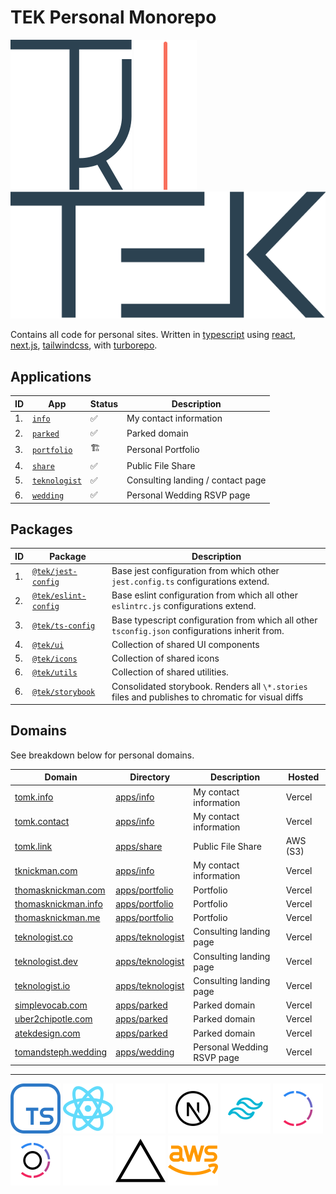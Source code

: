 # TEK Personal Monorepo

[![thomasknickman](./assets/thomasknickman.svg)](https://www.tomk.info?ref=github_readme)
![thomasknickman](./assets/divider.svg)
[![teknologist](./assets/teknologist.svg)](https://www.teknologist.co?ref=github_readme)

Contains all code for personal sites.
Written in [typescript](https://www.typescriptlang.org) using [react](https://reactjs.org), [next.js](https://nextjs.org), [tailwindcss](https://tailwindcss.com), with [turborepo](https://turborepo.org).

## Applications

| ID  | App                               | Status | Description                       |
| --- | --------------------------------- | ------ | --------------------------------- |
| 1.  | [`info`](apps/info)               | ✅     | My contact information            |
| 2.  | [`parked`](apps/parked)           | ✅     | Parked domain                     |
| 3.  | [`portfolio`](apps/portfolio)     | 🏗      | Personal Portfolio                |
| 4.  | [`share`](apps/share)             | ✅     | Public File Share                 |
| 5.  | [`teknologist`](apps/teknologist) | ✅     | Consulting landing / contact page |
| 6.  | [`wedding`](apps/wedding)         | ✅     | Personal Wedding RSVP page        |

## Packages

| ID  | Package                                        | Description                                                                                        |
| --- | ---------------------------------------------- | -------------------------------------------------------------------------------------------------- |
| 1.  | [`@tek/jest-config`](packages/jest-config)     | Base jest configuration from which other `jest.config.ts` configurations extend.                   |
| 2.  | [`@tek/eslint-config`](packages/eslint-config) | Base eslint configuration from which all other `eslintrc.js` configurations extend.                |
| 3.  | [`@tek/ts-config`](packages/ts-config)         | Base typescript configuration from which all other `tsconfig.json` configurations inherit from.    |
| 4.  | [`@tek/ui`](packages/ui)                       | Collection of shared UI components                                                                 |
| 5.  | [`@tek/icons`](packages/icons)                 | Collection of shared icons                                                                         |
| 6.  | [`@tek/utils`](packages/utils)                 | Collection of shared utilities.                                                                    |
| 6.  | [`@tek/storybook`](packages/storybook)         | Consolidated storybook. Renders all `\*.stories` files and publishes to chromatic for visual diffs |

## Domains

See breakdown below for personal domains.

| Domain                                                 | Directory                            | Description                | Hosted   |
| ------------------------------------------------------ | ------------------------------------ | -------------------------- | -------- |
| [tomk.info](https://www.tomk.info)                     | [apps/info](apps/info)               | My contact information     | Vercel   |
| [tomk.contact](https://www.tomk.contact)               | [apps/info](apps/info)               | My contact information     | Vercel   |
| [tomk.link](https://www.tomk.link)                     | [apps/share](apps/share)             | Public File Share          | AWS (S3) |
| [tknickman.com](https://www.tknickman.com)             | [apps/info](apps/info)               | My contact information     | Vercel   |
| [thomasknickman.com](https://www.thomasknickman.com)   | [apps/portfolio](apps/portfolio)     | Portfolio                  | Vercel   |
| [thomasknickman.info](https://www.thomasknickman.info) | [apps/portfolio](apps/portfolio)     | Portfolio                  | Vercel   |
| [thomasknickman.me](https://www.thomasknickman.me)     | [apps/portfolio](apps/portfolio)     | Portfolio                  | Vercel   |
| [teknologist.co](https://www.teknologist.co)           | [apps/teknologist](apps/teknologist) | Consulting landing page    | Vercel   |
| [teknologist.dev](https://www.teknologist.dev)         | [apps/teknologist](apps/teknologist) | Consulting landing page    | Vercel   |
| [teknologist.io](https://www.teknologist.io)           | [apps/teknologist](apps/teknologist) | Consulting landing page    | Vercel   |
| [simplevocab.com](https://www.simplevocab.com)         | [apps/parked](apps/parked)           | Parked domain              | Vercel   |
| [uber2chipotle.com](https://www.uber2chipotle.com)     | [apps/parked](apps/parked)           | Parked domain              | Vercel   |
| [atekdesign.com](https://www.atekdesign.com)           | [apps/parked](apps/parked)           | Parked domain              | Vercel   |
| [tomandsteph.wedding](https://www.tomandsteph.wedding)  | [apps/wedding](apps/wedding)         | Personal Wedding RSVP page | Vercel   |

---

[![typescript](./assets/typescript.svg)](https://www.typescript.org)
[![react](./assets/react.svg)](https://www.react.org)
[![next.js](./assets/dark/next.svg)](https://www.nextjs.org#gh-dark-mode-only)
[![next.js](./assets/light/next.svg)](https://www.nextjs.org#gh-light-mode-only)
[![tailwindcss](./assets/tailwindcss.svg)](https://tailwindcss.com)
[![turborepo](./assets/dark/turborepo.svg)](https://www.turborepo.org#gh-dark-mode-only)
[![turborepo](./assets/light/turborepo.svg)](https://www.turborepo.org#gh-light-mode-only)
[![vercel](./assets/dark/vercel.svg)](https://www.vercel.com#gh-dark-mode-only)
[![vercel](./assets/light/vercel.svg)](https://www.vercel.com#gh-light-mode-only)
[![aws](./assets/aws.svg)](https://www.aws.com)
